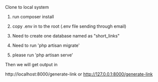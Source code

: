Clone to local system

1) run composer install 

2) copy .env in to the root (.env file sending through email)

3) Need to create one database named as "short_links"

4) Need to run 'php artisan migrate' 

5) please run 'php artisan serve'  

Then we will get output in 

http://localhost:8000/generate-link
or 
http://127.0.0.1:8000/generate-link

